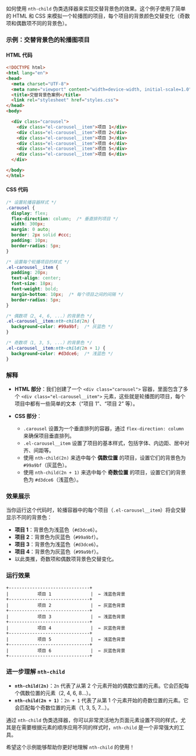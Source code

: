 如何使用 `nth-child` 伪类选择器来实现交替背景色的效果。这个例子使用了简单的 HTML 和 CSS 来模拟一个轮播图的项目，每个项目的背景颜色交替变化（奇数项和偶数项不同的背景色）。

### 示例：交替背景色的轮播图项目

#### HTML 代码

```html
<!DOCTYPE html>
<html lang="en">
<head>
  <meta charset="UTF-8">
  <meta name="viewport" content="width=device-width, initial-scale=1.0">
  <title>交替背景色案例</title>
  <link rel="stylesheet" href="styles.css">
</head>
<body>

  <div class="carousel">
    <div class="el-carousel__item">项目 1</div>
    <div class="el-carousel__item">项目 2</div>
    <div class="el-carousel__item">项目 3</div>
    <div class="el-carousel__item">项目 4</div>
    <div class="el-carousel__item">项目 5</div>
    <div class="el-carousel__item">项目 6</div>
  </div>

</body>
</html>
```

#### CSS 代码

```css
/* 设置轮播容器样式 */
.carousel {
  display: flex;
  flex-direction: column;  /* 垂直排列项目 */
  width: 300px;
  margin: 0 auto;
  border: 2px solid #ccc;
  padding: 10px;
  border-radius: 5px;
}

/* 设置每个轮播项目的样式 */
.el-carousel__item {
  padding: 20px;
  text-align: center;
  font-size: 18px;
  font-weight: bold;
  margin-bottom: 10px;  /* 每个项目之间的间隔 */
  border-radius: 5px;
}

/* 偶数项（2, 4, 6, ...）的背景色 */
.el-carousel__item:nth-child(2n) {
  background-color: #99a9bf;  /* 灰蓝色 */
}

/* 奇数项（1, 3, 5, ...）的背景色 */
.el-carousel__item:nth-child(2n + 1) {
  background-color: #d3dce6;  /* 浅蓝色 */
}
```

### 解释

- **HTML 部分**：我们创建了一个 `<div class="carousel">` 容器，里面包含了多个 `<div class="el-carousel__item">` 元素，这些就是轮播图的项目，每个项目中都有一些简单的文本（“项目 1”、“项目 2” 等）。
  
- **CSS 部分**：
  - `.carousel` 设置为一个垂直排列的容器，通过 `flex-direction: column` 来确保项目垂直排列。
  - `.el-carousel__item` 设置了项目的基本样式，包括字体、内边距、居中对齐、间距等。
  - 使用 `nth-child(2n)` 来选中每个 **偶数位置** 的项目，设置它们的背景色为 `#99a9bf`（灰蓝色）。
  - 使用 `nth-child(2n + 1)` 来选中每个 **奇数位置** 的项目，设置它们的背景色为 `#d3dce6`（浅蓝色）。

### 效果展示

当你运行这个代码时，轮播容器中的每个项目（`.el-carousel__item`）将会交替显示不同的背景色：

- **项目 1**：背景色为浅蓝色（`#d3dce6`）。
- **项目 2**：背景色为灰蓝色（`#99a9bf`）。
- **项目 3**：背景色为浅蓝色（`#d3dce6`）。
- **项目 4**：背景色为灰蓝色（`#99a9bf`）。
- 以此类推，奇数项和偶数项背景色交替变化。

### 运行效果

```plaintext
+-------------------------------+
|           项目 1               |  ← 浅蓝色背景
+-------------------------------+
|           项目 2               |  ← 灰蓝色背景
+-------------------------------+
|           项目 3               |  ← 浅蓝色背景
+-------------------------------+
|           项目 4               |  ← 灰蓝色背景
+-------------------------------+
|           项目 5               |  ← 浅蓝色背景
+-------------------------------+
|           项目 6               |  ← 灰蓝色背景
+-------------------------------+
```

### 进一步理解 `nth-child`

- **`nth-child(2n)`**：`2n` 代表了从第 2 个元素开始的偶数位置的元素。它会匹配每个偶数位置的元素（2, 4, 6, 8...）。
- **`nth-child(2n + 1)`**：`2n + 1` 代表了从第 1 个元素开始的奇数位置的元素。它会匹配每个奇数位置的元素（1, 3, 5, 7...）。

通过 `nth-child` 伪类选择器，你可以非常灵活地为页面元素设置不同的样式，尤其是在需要根据元素的顺序应用不同的样式时，`nth-child` 是一个非常强大的工具。

希望这个示例能够帮助你更好地理解 `nth-child` 的使用！